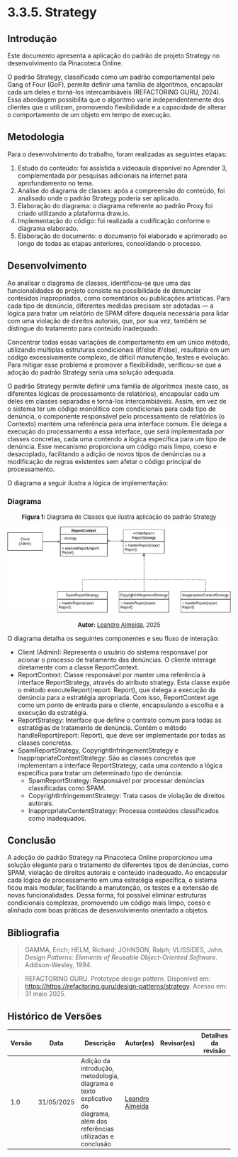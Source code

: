 # 3.3.5. Strategy

## Introdução

Este documento apresenta a aplicação do padrão de projeto Strategy no desenvolvimento da Pinacoteca Online.

O padrão Strategy, classificado como um padrão comportamental pelo Gang of Four (GoF), permite definir uma família de algoritmos, encapsular cada um deles e torná-los intercambiáveis (REFACTORING GURU, 2024). Essa abordagem possibilita que o algoritmo varie independentemente dos clientes que o utilizam, promovendo flexibilidade e a capacidade de alterar o comportamento de um objeto em tempo de execução.

## Metodologia

Para o desenvolvimento do trabalho, foram realizadas as seguintes etapas:

1. Estudo do conteúdo: foi assistida a videoaula disponível no Aprender 3, complementada por pesquisas adicionais na internet para aprofundamento no tema.
2. Análise do diagrama de classes: após a compreensão do conteúdo, foi analisado onde o padrão Strategy poderia ser aplicado.
3. Elaboração do diagrama: o diagrama referente ao padrão Proxy foi criado utilizando a plataforma draw.io.
4. Implementação do código: foi realizada a codificação conforme o diagrama elaborado.
5. Elaboração do documento: o documento foi elaborado e aprimorado ao longo de todas as etapas anteriores, consolidando o processo.

## Desenvolvimento

Ao analisar o diagrama de classes, identificou-se que uma das funcionalidades do projeto consiste na possibilidade de denunciar conteúdos inapropriados, como comentários ou publicações artísticas. Para cada tipo de denúncia, diferentes medidas precisam ser adotadas — a lógica para tratar um relatório de SPAM difere daquela necessária para lidar com uma violação de direitos autorais, que, por sua vez, também se distingue do tratamento para conteúdo inadequado.

Concentrar todas essas variações de comportamento em um único método, utilizando múltiplas estruturas condicionais (if/else if/else), resultaria em um código excessivamente complexo, de difícil manutenção, testes e evolução. Para mitigar esse problema e promover a flexibilidade, verificou-se que a adoção do padrão Strategy seria uma solução adequada.

O padrão Strategy permite definir uma família de algoritmos (neste caso, as diferentes lógicas de processamento de relatórios), encapsular cada um deles em classes separadas e torná-los intercambiáveis. Assim, em vez de o sistema ter um código monolítico com condicionais para cada tipo de denúncia, o componente responsável pelo processamento de relatórios (o Contexto) mantém uma referência para uma interface comum. Ele delega a execução do processamento a essa interface, que será implementada por classes concretas, cada uma contendo a lógica específica para um tipo de denúncia. Esse mecanismo proporciona um código mais limpo, coeso e desacoplado, facilitando a adição de novos tipos de denúncias ou a modificação de regras existentes sem afetar o código principal de processamento.

O diagrama a seguir ilustra a lógica de implementação:

### Diagrama

<font size="2"><p style="text-align: center"><b>Figura 1:</b> Diagrama de Classes que ilustra aplicação do padrão Strategy</p></font>

<div style="text-align: center;">

![strategy](./assets/images/strategy.jpg)

</div>

<font size="2"><p style="text-align: center"><b>Autor:</b> <a href="https://github.com/leanars">Leandro Almeida</a>, 2025</p></font>

O diagrama detalha os seguintes componentes e seu fluxo de interação:

- Client (Admin): Representa o usuário do sistema responsável por acionar o processo de tratamento das denúncias. O cliente interage diretamente com a classe ReportContext.
- ReportContext: Classe responsável por manter uma referência à interface ReportStrategy, através do atributo strategy. Esta classe expõe o método executeReport(report: Report), que delega a execução da denúncia para a estratégia apropriada. Com isso, ReportContext age como um ponto de entrada para o cliente, encapsulando a escolha e a execução da estratégia.
- ReportStrategy: Interface que define o contrato comum para todas as estratégias de tratamento de denúncia. Contém o método handleReport(report: Report), que deve ser implementado por todas as classes concretas.
- SpamReportStrategy, CopyrightInfringementStrategy e InappropriateContentStrategy: São as classes concretas que implementam a interface ReportStrategy, cada uma contendo a lógica específica para tratar um determinado tipo de denúncia:
  - SpamReportStrategy: Responsável por processar denúncias classificadas como SPAM.
  - CopyrightInfringementStrategy: Trata casos de violação de direitos autorais.
  - InappropriateContentStrategy: Processa conteúdos classificados como inadequados.

<!-- ### Código

## Demonstração do Código sendo Executado

- [Execução do Código](https://drive.google.com)</br>
  Participantes: Fulano da Silva e Ciclano Rodrigues
- [Repositório do Código](#) -->

## Conclusão

A adoção do padrão Strategy na Pinacoteca Online proporcionou uma solução elegante para o tratamento de diferentes tipos de denúncias, como SPAM, violação de direitos autorais e conteúdo inadequado. Ao encapsular cada lógica de processamento em uma estratégia específica, o sistema ficou mais modular, facilitando a manutenção, os testes e a extensão de novas funcionalidades. Dessa forma, foi possível eliminar estruturas condicionais complexas, promovendo um código mais limpo, coeso e alinhado com boas práticas de desenvolvimento orientado a objetos.

## Bibliografia

> GAMMA, Erich; HELM, Richard; JOHNSON, Ralph; VLISSIDES, John. _Design Patterns: Elements of Reusable Object-Oriented Software_. Addison-Wesley, 1994.

> REFACTORING GURU. Prototype design pattern. Disponível em: <https://https://refactoring.guru/design-patterns/strategy>. Acesso em: 31 maio 2025.

## Histórico de Versões

| Versão | Data       | Descrição                                                                                                                | Autor(es)                                     | Revisor(es)             | Detalhes da revisão |
| ------ | ---------- | ------------------------------------------------------------------------------------------------------------------------ | --------------------------------------------- | ----------------------- | ------------------- |
| 1.0    | 31/05/2025 | Adição da introdução, metodologia, diagrama e texto explicativo do diagrama, além das referências utilizadas e conclusão | [Leandro Almeida](https://github.com/leanars) | [](https://github.com/) |                     |
